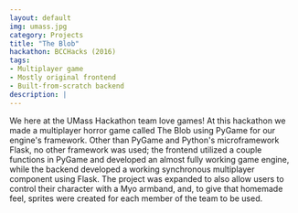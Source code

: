 ```yaml
---
layout: default
img: umass.jpg
category: Projects
title: "The Blob"
hackathon: BCCHacks (2016)
tags:
- Multiplayer game
- Mostly original frontend
- Built-from-scratch backend
description: |
---
```

 We here at the UMass Hackathon team love games!  At this hackathon we made a multiplayer horror game called The Blob using PyGame for our engine's framework.  Other than PyGame and Python's microframework Flask, no other framework was used; the frontend utilized a couple functions in PyGame and developed an almost fully working game engine, while the backend developed a working synchronous multiplayer component using Flask.  The project was expanded to also allow users to control their character with a Myo armband, and, to give that homemade feel, sprites were created for each member of the team to be used.  